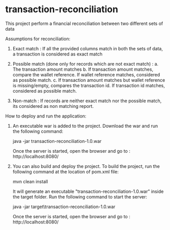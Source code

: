 # transaction-reconciliation
This project perform a financial reconciliation between two different sets of data

Assumptions for reconciliation:
1. Exact match : 
				If all the provided columns match in both the sets of data, a transaction is considered as exact match

2. Possible match (done only for records which are not exact match) : 
				a. The transaction amount matches
				b. If transaction amount matches, compare the wallet reference. If wallet reference matches, considered as possible match.
				c. If transaction amount matches but wallet reference is missing/empty, compares the transaction id. If transaction id matches, considered as possible match.

3. Non-match :
				If records are neither exact match nor the possible match, its considered as non matching report.

How to deploy and run the application:
1. 	An executable war is added to the project. Download the war and run the following command:

	java -jar transaction-reconciliation-1.0.war
	
	Once the server is started, open the browser and go to : http://localhost:8080/

2. You can also build and deploy the project. To build the project, run the following command at the location of pom.xml file:
	
	mvn clean install
	
	It will generate an executable "transaction-reconciliation-1.0.war" inside the target folder. Run the following command to start the server:
	
	java -jar target\transaction-reconciliation-1.0.war

	Once the server is started, open the browser and go to : http://localhost:8080/
	
	
		